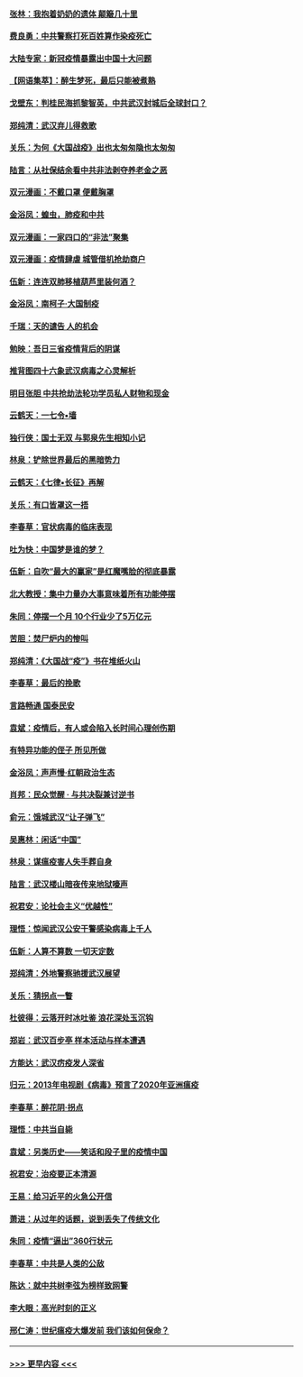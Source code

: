 #### [张林：我抱着奶奶的遗体 颠簸几十里](../pages/nsc993/n11920945.md?t=03071603) 
#### [费良勇：中共警察打死百姓算作染疫死亡](../pages/nsc993/n11919264.md?t=03071603) 
#### [大陆专家：新冠疫情暴露出中国十大问题](../pages/nsc993/n11919187.md?t=03071603) 
#### [【网语集萃】：醉生梦死，最后只能被煮熟](../pages/nsc993/n11918994.md?t=03071603) 
#### [戈壁东：判桂民海抓黎智英，中共武汉封城后全球封口？](../pages/nsc993/n11917982.md?t=03071603) 
#### [郑纯清：武汉弃儿得救歌](../pages/nsc993/n11917881.md?t=03071603) 
#### [关乐：为何《大国战疫》出也太匆匆隐也太匆匆](../pages/nsc993/n11917792.md?t=03071603) 
#### [陆言：从社保结余看中共非法剥夺养老金之恶](../pages/nsc993/n11917084.md?t=03071603) 
#### [双元漫画：不戴口罩 便戴胸罩](../pages/nsc993/n11916447.md?t=03071603) 
#### [金浴凤：蝗虫，肺疫和中共](../pages/nsc993/n11916904.md?t=03071603) 
#### [双元漫画：一家四口的“非法”聚集](../pages/nsc993/n11916378.md?t=03071603) 
#### [双元漫画：疫情肆虐 城管借机抢劫商户](../pages/nsc993/n11916310.md?t=03071603) 
#### [伍新：连连双肺移植葫芦里装何酒？](../pages/nsc993/n11913667.md?t=03071603) 
#### [金浴凤：南柯子·大国制疫](../pages/nsc993/n11913657.md?t=03071603) 
#### [千瑞：天的谴告  人的机会](../pages/nsc993/n11913309.md?t=03071603) 
#### [勉映：吾日三省疫情背后的阴谋](../pages/nsc993/n11913079.md?t=03071603) 
#### [推背图四十六象武汉病毒之心灵解析](../pages/nsc993/n11911761.md?t=03071603) 
#### [明目张胆 中共抢劫法轮功学员私人财物和现金](../pages/nsc993/n11910262.md?t=03071603) 
#### [云鹤天：一七令▪墙](../pages/nsc993/n11910627.md?t=03071603) 
#### [独行侠：国士无双 与郭泉先生相知小记](../pages/nsc993/n11910613.md?t=03071603) 
#### [林泉：铲除世界最后的黑暗势力](../pages/nsc993/n11909320.md?t=03071603) 
#### [云鹤天：《七律▪长征》再解](../pages/nsc993/n11909327.md?t=03071603) 
#### [关乐：有口皆罩这一捂](../pages/nsc993/n11908393.md?t=03071603) 
#### [李春草：官状病毒的临床表现](../pages/nsc993/n11908339.md?t=03071603) 
#### [吐为快：中国梦是谁的梦？](../pages/nsc993/n11906564.md?t=03071603) 
#### [伍新：自吹“最大的赢家”是红魔嘴脸的彻底暴露](../pages/nsc993/n11906407.md?t=03071603) 
#### [北大教授：集中力量办大事意味着所有功能停摆](../pages/nsc993/n11904800.md?t=03071603) 
#### [朱同：停摆一个月 10个行业少了5万亿元](../pages/nsc993/n11904498.md?t=03071603) 
#### [苦胆：焚尸炉内的惨叫](../pages/nsc993/n11904479.md?t=03071603) 
#### [郑纯清：《大国战“疫”》书在堆纸火山](../pages/nsc993/n11904450.md?t=03071603) 
#### [李春草：最后的挽歌](../pages/nsc993/n11904441.md?t=03071603) 
#### [言路畅通 国泰民安](../pages/nsc993/n11904222.md?t=03071603) 
#### [袁斌：疫情后，有人或会陷入长时间心理创伤期](../pages/nsc993/n11901514.md?t=03071603) 
#### [有特异功能的侄子 所见所做](../pages/nsc993/n11901154.md?t=03071603) 
#### [金浴凤：声声慢‧红朝政治生态](../pages/nsc993/n11899553.md?t=03071603) 
#### [肖邦：民众觉醒 · 与共决裂兼讨逆书](../pages/nsc993/n11898435.md?t=03071603) 
#### [俞元：饿城武汉“让子弹飞”](../pages/nsc993/n11898344.md?t=03071603) 
#### [吴惠林：闲话“中国”](../pages/nsc993/n11898182.md?t=03071603) 
#### [林泉：谋瘟疫害人失手葬自身](../pages/nsc993/n11897892.md?t=03071603) 
#### [陆言：武汉楼山暗夜传来地狱嚎声](../pages/nsc993/n11897033.md?t=03071603) 
#### [祝君安：论社会主义“优越性”](../pages/nsc993/n11897005.md?t=03071603) 
#### [理悟：惊闻武汉公安干警感染病毒上千人](../pages/nsc993/n11896947.md?t=03071603) 
#### [伍新：人算不算数 一切天定数](../pages/nsc993/n11893372.md?t=03071603) 
#### [郑纯清：外地警察驰援武汉展望](../pages/nsc993/n11893115.md?t=03071603) 
#### [关乐：猜拐点一瞥](../pages/nsc993/n11893020.md?t=03071603) 
#### [杜彼得：云落开时冰吐鉴 浪花深处玉沉钩](../pages/nsc993/n11892107.md?t=03071603) 
#### [郑岩：武汉百步亭 样本活动与样本遭遇](../pages/nsc993/n11892310.md?t=03071603) 
#### [方能达：武汉疠疫发人深省](../pages/nsc993/n11891376.md?t=03071603) 
#### [归元：2013年电视剧《病毒》预言了2020年亚洲瘟疫](../pages/nsc993/n11891126.md?t=03071603) 
#### [李春草：醉花阴·拐点](../pages/nsc993/n11890567.md?t=03071603) 
#### [理悟：中共当自毙](../pages/nsc993/n11890559.md?t=03071603) 
#### [袁斌：另类历史——笑话和段子里的疫情中国](../pages/nsc993/n11889243.md?t=03071603) 
#### [祝君安：治疫要正本清源](../pages/nsc993/n11889085.md?t=03071603) 
#### [王易：给习近平的火急公开信](../pages/nsc993/n11888225.md?t=03071603) 
#### [萧进：从过年的话题，说到丢失了传统文化](../pages/nsc993/n11887732.md?t=03071603) 
#### [朱同：疫情“逼出”360行状元](../pages/nsc993/n11887678.md?t=03071603) 
#### [李春草：中共是人类的公敌](../pages/nsc993/n11887656.md?t=03071603) 
#### [陈达：就中共树李弦为榜样致网警](../pages/nsc993/n11887625.md?t=03071603) 
#### [李大眼：高光时刻的正义](../pages/nsc993/n11887585.md?t=03071603) 
#### [邢仁涛：世纪瘟疫大爆发前 我们该如何保命？](../pages/nsc993/n11887535.md?t=03071603) 

----
#### [ >>> 更早内容 <<< ](../indexes/nsc993-earlier.md)
